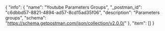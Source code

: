 {
  "info": {
    "name": "Youtube Parameters Groups",
    "_postman_id": "c6dbbd57-8821-4894-ad57-8cd15ad35f06",
    "description": "Parameters groups",
    "schema": "https://schema.getpostman.com/json/collection/v2.0.0/"
  },
  "item": []
}